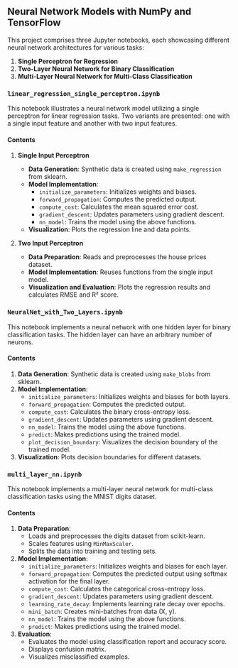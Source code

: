 ## Neural Network Models with NumPy and TensorFlow


This project comprises three Jupyter notebooks, each showcasing different neural network architectures for various tasks:

1. **Single Perceptron for Regression**
2. **Two-Layer Neural Network for Binary Classification**
3. **Multi-Layer Neural Network for Multi-Class Classification**

### `linear_regression_single_perceptron.ipynb`

This notebook illustrates a neural network model utilizing a single perceptron for linear regression tasks. Two variants are presented: one with a single input feature and another with two input features.

#### Contents
1. **Single Input Perceptron**
    - **Data Generation**: Synthetic data is created using `make_regression` from sklearn.
    - **Model Implementation**:
        - `initialize_parameters`: Initializes weights and biases.
        - `forward_propagation`: Computes the predicted output.
        - `compute_cost`: Calculates the mean squared error cost.
        - `gradient_descent`: Updates parameters using gradient descent.
        - `nn_model`: Trains the model using the above functions.
    - **Visualization**: Plots the regression line and data points.
    
2. **Two Input Perceptron**
    - **Data Preparation**: Reads and preprocesses the house prices dataset.
    - **Model Implementation**: Reuses functions from the single input model.
    - **Visualization and Evaluation**: Plots the regression results and calculates RMSE and R² score.

### `NeuralNet_with_Two_Layers.ipynb`

This notebook implements a neural network with one hidden layer for binary classification tasks. The hidden layer can have an arbitrary number of neurons.

#### Contents
1. **Data Generation**: Synthetic data is created using `make_blobs` from sklearn.
2. **Model Implementation**:
    - `initialize_parameters`: Initializes weights and biases for both layers.
    - `forward_propagation`: Computes the predicted output.
    - `compute_cost`: Calculates the binary cross-entropy loss.
    - `gradient_descent`: Updates parameters using gradient descent.
    - `nn_model`: Trains the model using the above functions.
    - `predict`: Makes predictions using the trained model.
    - `plot_decision_boundary`: Visualizes the decision boundary of the trained model.
3. **Visualization**: Plots decision boundaries for different datasets.

### `multi_layer_nn.ipynb`

This notebook implements a multi-layer neural network for multi-class classification tasks using the MNIST digits dataset.

#### Contents
1. **Data Preparation**:
    - Loads and preprocesses the digits dataset from scikit-learn.
    - Scales features using `MinMaxScaler`.
    - Splits the data into training and testing sets.
2. **Model Implementation**:
    - `initialize_parameters`: Initializes weights and biases for each layer.
    - `forward_propagation`: Computes the predicted output using softmax activation for the final layer.
    - `compute_cost`: Calculates the categorical cross-entropy loss.
    - `gradient_descent`: Updates parameters using gradient descent.
    - `learning_rate_decay`: Implements learning rate decay over epochs.
    - `mini_batch`: Creates mini-batches from data (X, y).
    - `nn_model`: Trains the model using the above functions.
    - `predict`: Makes predictions using the trained model.
3. **Evaluation**:
    - Evaluates the model using classification report and accuracy score.
    - Displays confusion matrix.
    - Visualizes misclassified examples.
